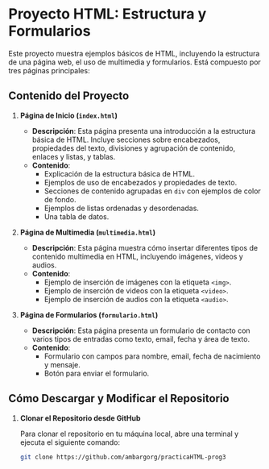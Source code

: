 # Proyecto HTML: Estructura y Formularios

Este proyecto muestra ejemplos básicos de HTML, incluyendo la estructura de una página web, el uso de multimedia y formularios. Está compuesto por tres páginas principales:

## Contenido del Proyecto

1. **Página de Inicio (`index.html`)**
   - **Descripción**: Esta página presenta una introducción a la estructura básica de HTML. Incluye secciones sobre encabezados, propiedades del texto, divisiones y agrupación de contenido, enlaces y listas, y tablas.
   - **Contenido**:
     - Explicación de la estructura básica de HTML.
     - Ejemplos de uso de encabezados y propiedades de texto.
     - Secciones de contenido agrupadas en `div` con ejemplos de color de fondo.
     - Ejemplos de listas ordenadas y desordenadas.
     - Una tabla de datos.

2. **Página de Multimedia (`multimedia.html`)**
   - **Descripción**: Esta página muestra cómo insertar diferentes tipos de contenido multimedia en HTML, incluyendo imágenes, videos y audios.
   - **Contenido**:
     - Ejemplo de inserción de imágenes con la etiqueta `<img>`.
     - Ejemplo de inserción de videos con la etiqueta `<video>`.
     - Ejemplo de inserción de audios con la etiqueta `<audio>`.

3. **Página de Formularios (`formulario.html`)**
   - **Descripción**: Esta página presenta un formulario de contacto con varios tipos de entradas como texto, email, fecha y área de texto.
   - **Contenido**:
     - Formulario con campos para nombre, email, fecha de nacimiento y mensaje.
     - Botón para enviar el formulario.

## Cómo Descargar y Modificar el Repositorio

1. **Clonar el Repositorio desde GitHub**

   Para clonar el repositorio en tu máquina local, abre una terminal y ejecuta el siguiente comando:

   ```bash
   git clone https://github.com/ambargorg/practicaHTML-prog3
